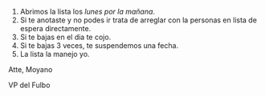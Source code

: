 1) Abrimos la lista los *lunes por la mañana*.
2) Si te anotaste y no podes ir trata de arreglar con la personas en lista de espera directamente.
3) Si te bajas en el dia te cojo.
4) Si te bajas 3 veces, te suspendemos una fecha.
5) La lista la manejo yo.

Atte, Moyano

VP del Fulbo

